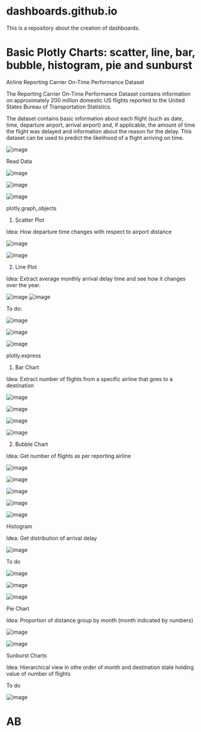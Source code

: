 # dashboards.github.io
This is a repository about the creation of dashboards.

# Basic Plotly Charts: scatter, line, bar, bubble, histogram, pie and sunburst

Airline Reporting Carrier On-Time Performance Dataset

The Reporting Carrier On-Time Performance Dataset contains information on approximately 200 million domestic US flights reported to the United States Bureau of Transportation Statistics. 

The dataset contains basic information about each flight (such as date, time, departure airport, arrival airport) and, if applicable, the amount of time the flight was delayed and information about the reason for the delay. This dataset can be used to predict the likelihood of a flight arriving on time.

![image](https://user-images.githubusercontent.com/81119854/129193666-771f5ff5-68e0-4096-829d-662f40ce0007.png)

Read Data

![image](https://user-images.githubusercontent.com/81119854/129195282-4965f764-d864-4bb0-bfaa-3cc875ff37eb.png)

![image](https://user-images.githubusercontent.com/81119854/129195332-76eb704d-0670-428b-a22e-dad27307a351.png)

![image](https://user-images.githubusercontent.com/81119854/129195450-751ca23a-8423-44b3-84a4-fef9287f155f.png)

plotly.graph_objects

1. Scatter Plot

Idea: How departure time changes with respect to airport distance

![image](https://user-images.githubusercontent.com/81119854/129195619-d65c4f9c-8972-44d4-b1ec-52968ae92dde.png)

![image](https://user-images.githubusercontent.com/81119854/129195776-f474eef5-4a32-4598-8265-d8174133bc36.png)

2. Line Plot

Idea: Extract average monthly arrival delay time and see how it changes over the year.

![image](https://user-images.githubusercontent.com/81119854/129196093-80bfee50-1514-4317-b51f-2f8eed64a82d.png)
![image](https://user-images.githubusercontent.com/81119854/129196124-c43b7253-10ec-4999-a181-c0cc62eaca71.png)

To do:

![image](https://user-images.githubusercontent.com/81119854/129196185-4eac3eea-0fd0-4a5f-b223-92775a225c02.png)

![image](https://user-images.githubusercontent.com/81119854/129196248-6da0870d-ef86-4ee9-9c2d-37781016044c.png)

![image](https://user-images.githubusercontent.com/81119854/129196287-1a5a93b3-d294-45e3-8da3-1b827620b956.png)

plotly.express

1. Bar Chart

Idea: Extract number of flights from a specific airline that goes to a destination

![image](https://user-images.githubusercontent.com/81119854/129199256-6d1a8442-ada6-4f7c-ae86-547e4fad5d3c.png)

![image](https://user-images.githubusercontent.com/81119854/129199317-154d03f1-b13b-4249-b638-cd5a3d6ac0dc.png)

![image](https://user-images.githubusercontent.com/81119854/129199368-b0fe4a5d-192b-4480-a82c-ed7fa12c7ca4.png)

![image](https://user-images.githubusercontent.com/81119854/129199431-b869b7e2-2bc1-47ed-a922-2c209a2a3ca0.png)

2. Bubble Chart

Idea: Get number of flights as per reporting airline

![image](https://user-images.githubusercontent.com/81119854/129199602-1933b86a-c9ed-4a7d-a0fe-4096984abe1c.png)

![image](https://user-images.githubusercontent.com/81119854/129199682-1687642e-af02-4b7d-9542-5b53382ffe02.png)

![image](https://user-images.githubusercontent.com/81119854/129199718-43bf061e-c91d-4795-a4c4-7b135a04731f.png)

![image](https://user-images.githubusercontent.com/81119854/129199759-85cb573a-a4ac-4cdb-8a88-fa41b5a33704.png)

![image](https://user-images.githubusercontent.com/81119854/129199847-456a6b5e-5294-43db-b0df-673ec29d3f5c.png)

Histogram

Idea: Get distribution of arrival delay

![image](https://user-images.githubusercontent.com/81119854/129202303-f51419d3-cfa2-42a8-80f9-6619ef8436e4.png)

To do

![image](https://user-images.githubusercontent.com/81119854/129202416-8b6cc0e8-7509-4380-abd6-d25b75318b9d.png)

![image](https://user-images.githubusercontent.com/81119854/129202452-86a64e53-b245-4a40-bec3-e52d2a2a9b34.png)

![image](https://user-images.githubusercontent.com/81119854/129202497-191074d9-2673-4091-9323-a053ecd20d26.png)

Pie Chart

Idea: Proportion of distance group by month (month indicated by numbers)

![image](https://user-images.githubusercontent.com/81119854/129202660-85968f9d-bb78-4624-a159-016a2c46f6e5.png)

![image](https://user-images.githubusercontent.com/81119854/129202707-8678309c-6c91-442a-87d7-a3563dccf5ef.png)

Sunburst Charts

Idea: Hierarchical view in othe order of month and destination state holding value of number of flights

To do

![image](https://user-images.githubusercontent.com/81119854/129202873-09c1b2f0-1364-4358-be39-482136b7a5cb.png)

# AB

